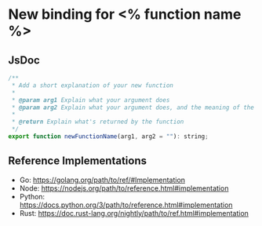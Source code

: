 # New binding for <% function name %>

## JsDoc
```javascript
/**
 * Add a short explanation of your new function
 * 
 * @param arg1 Explain what your argument does
 * @param arg2 Explain what your argument does, and the meaning of the default value if any
 * 
 * @return Explain what's returned by the function
 */
export function newFunctionName(arg1, arg2 = ""): string;
```


## Reference Implementations

  - Go: https://golang.org/path/to/ref/#Implementation
  - Node: https://nodejs.org/path/to/reference.html#implementation
  - Python: https://docs.python.org/3/path/to/reference.html#implementation
  - Rust: https://doc.rust-lang.org/nightly/path/to/ref.html#implementation
